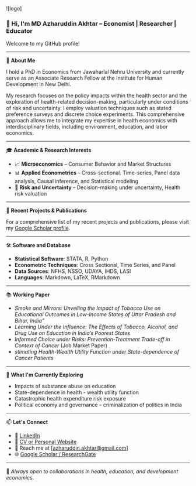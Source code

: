 ![logo]
### 👋 Hi, I'm MD Azharuddin Akhtar – Economist | Researcher | Educator

Welcome to my GitHub profile!

---

🧠 **About Me**

I hold a PhD in Economics from Jawaharlal Nehru University and currently serve as an Associate Research Fellow at the Institute for Human Development in New Delhi. 

My research focuses on the policy impacts within the health sector and the exploration of health-related decision-making, particularly under conditions of risk and uncertainty. I employ valuation techniques such as stated preference surveys and discrete choice experiments. This comprehensive approach allows me to integrate my expertise in health economics with interdisciplinary fields, including environment, education, and labor economics.

---

🎓 **Academic & Research Interests**

- 📈 **Microeconomics** – Consumer Behavior and Market Structures
- 📊 **Applied Econometrics** – Cross-sectional. Time-series, Panel data analysis, Causal inference, and Statistical modeling
- 🎲 **Risk and Uncertainty** – Decision-making under uncertainty, Health risk valuation

---

📌 **Recent Projects & Publications**

For a comprehensive list of my recent projects and publications, please visit my [Google Scholar profile](https://scholar.google.com/citations?user=qPKYW08AAAAJ&hl=en).

---

🛠️ **Software and Database**

- **Statistical Software**: STATA, R, Python
- **Econometric Techniques**: Cross Sectional, Time Series, and Panel
- **Data Sources**: NFHS, NSSO, UDAYA, IHDS, LASI
- **Languages**: Markdown, LaTeX, RMarkdown

---

📚 **Working Paper**

- *Smoke and Mirrors: Unveiling the Impact of Tobacco Use on Educational Outcomes in Low-Income States of Uttar Pradesh and Bihar, India”* 
- *Learning Under the Influence: The Effects of Tobacco, Alcohol, and Drug Use on Education in India’s Poorest States*
- *Informed Choice under Risks: Prevention-Treatment Trade-off in Context of Cancer* (Job Market Paper)
- *stimating Health-Wealth Utility Function under State-dependence of Cancer Patients*

---

🧩 **What I'm Currently Exploring**

- Impacts of substance abuse on education
- State-dependence in health - wealth utility function
- Catastrophic health expenditure risk exposure
- Political economy and governance – criminalization of politics in India

---

📫 **Let's Connect**

- 💼 [LinkedIn](https://www.linkedin.com/in/azharuddin07/)  
- 📄 [CV or Personal Website](https://sites.google.com/view/azharuddin07/home)
- 📧 Reach me at [azharuddin.akhtar@gmail.com]  
- 🌐 [Google Scholar / ResearchGate](https://scholar.google.com/citations?user=qPKYW08AAAAJ&hl=en)

---

🔭 *Always open to collaborations in health, education, and development economics.*
